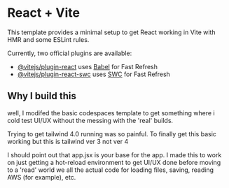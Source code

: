 # React + Vite

This template provides a minimal setup to get React working in Vite with HMR and some ESLint rules.

Currently, two official plugins are available:

- [@vitejs/plugin-react](https://github.com/vitejs/vite-plugin-react/blob/main/packages/plugin-react) uses [Babel](https://babeljs.io/) for Fast Refresh
- [@vitejs/plugin-react-swc](https://github.com/vitejs/vite-plugin-react/blob/main/packages/plugin-react-swc) uses [SWC](https://swc.rs/) for Fast Refresh

## Why I build this

well, I modifed the basic codespaces template to get something where i cold test UI/UX without the messing with the 'real' builds.

Trying to get tailwind 4.0 running was so painful. To finally get this basic working but this is tailwind ver 3 not ver 4

I should point out that app.jsx is your base for the app. I made this to work on just getting a hot-reload environment to get UI/UX done before moving to a 'read' world we all the actual code for loading files, saving, reading AWS (for example), etc.
